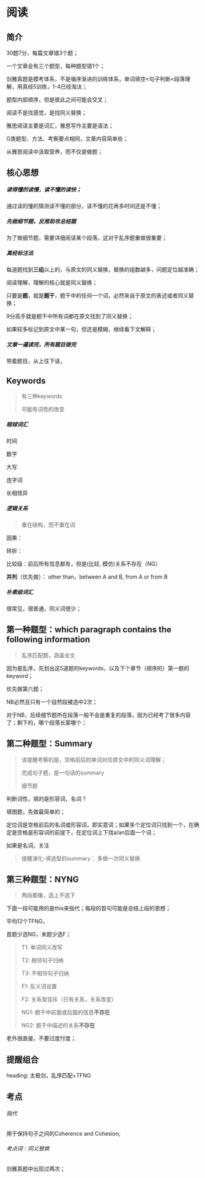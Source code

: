 # 阅读

## 简介

30题7分，每篇文章错3个题；

一个文章会有三个题型，每种题型错1个；

剑雅真题是模考体系，不是循序渐进的训练体系，单词填空<句子判断<段落理解，用真经5训练，1-4已经淘汰；

题型内部顺序，但是彼此之间可能会交叉；

阅读不是找感觉，是找同义替换；

雅思阅读主要是词汇，雅思写作主要是语法；

G类题型、方法、考察要点相同，文章内容简单些；

从雅思阅读中汲取营养，而不仅是做题；

## 核心思想

##### *读得懂的读慢，读不懂的读快；*

通过读的懂的猜测读不懂的部分，读不懂的花再多时间还是不懂；

##### *先做细节题*，反推助攻总结题

为了做细节题，需要详细阅读某个段落，这对于乱序题重做很重要；

##### *真经标注法*

每道题找到**三组**以上的，与原文的同义替换，替换的组数越多，问题定位越准确；

阅读理解，理解的核心就是同义替换；

只要是**题**，就是**题干**，题干中的任何一个词，必然来自于原文的表述或者同义替换；

9分高手就是题干中所有词都在原文找到了同义替换；

如果较多标记到原文中某一句，但还是模糊，继续看下文解释；

##### 文章一遍读完，所有题目做完

带着题目，从上往下读，

## Keywords

> 有三种keywords
>
> 可能有词性的改变

##### 眼球词汇

时间

数字

大写

连字词

长相怪异

##### 逻辑关系

> 重在结构，而不重在词

因果：

转折：

比较级：前后所有信息都有，但是(比较, 模仿)关系不存在（NG）

**并列**（优先做）： other than，between A and B, from A or from B

##### *朴素级词汇*

很常见，很普通，同义词很少；

## 第一种题型：which paragraph contains the following information

> 乱序匹配题，涵盖全文

因为是乱序，先划出这5道题的keywords，以及下个章节（顺序的）第一题的keyword；

优先做第六题；

NB必然且只有一个自然段被选中2次；

对于NB，后续细节题所在段落一般不会是重复的段落，因为已经考了很多内容了；剩下的，哪个段落长蒙哪个；

## 第二种题型：Summary

> 该提醒考察的是，空格前后的单词对应原文中的同义词理解；
>
> 完成句子题，是一句话的summary
>
> 细节题

判断词性，填的是形容词，名词？

填图题，先做最简单的；

定位词是空格前后的名词或形容词，即实意词；如果多个定位词只找到一个，在确定是空格是形容词的前提下，在定位词上下找a/an后面一个词；

如果是名词，关注

> 提醒演化-填选型的summary： 多做一次同义替换



## 第三种题型：NYNG

> 两段都像，选上不选下

下面一段可能用的是this来指代；每段的首句可能是总结上段的思想；

平均12个TFNG，

首题少选NG，末题少选F；

> T1: 单词同义改写
>
> T2: 相邻句子归纳
>
> T3: 不相邻句子归纳
>
> F1: 反义词设置
>
> F2: 关系型驳斥（已有关系，关系改变）
>
> NG1: 题干中前面或后面的信息**不存在**
>
> NG2: 题干中描述的关系**不存在**

老外很直接，不要过度忖度；

## 提醒组合

heading: 太极剑，乱序匹配+TFNG

## 考点

###### 指代

用于保持句子之间的Coherence and Cohesion;

###### 考点词：同义替换

剑雅真题中出现过两次；